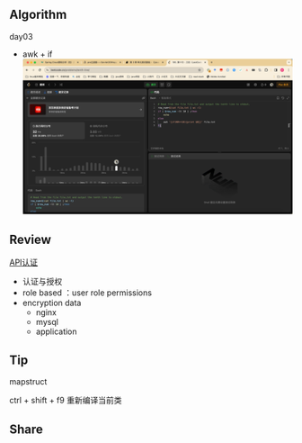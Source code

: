 ## Algorithm
day03 
* awk + if
  ![算法](../../../images/temp/sisyphus-2024-03-30-lc.png)
## Review

[API认证](https://blog.bitsrc.io/best-practices-for-api-security-6d8242587caf)

* 认证与授权
* role based ：user role permissions
* encryption data 
  - nginx 
  - mysql 
  - application


## Tip

mapstruct

ctrl + shift + f9 重新编译当前类

## Share
